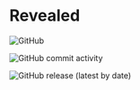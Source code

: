 # Revealed

![GitHub](https://img.shields.io/github/license/Pointwelve/Revealed-Android?style=for-the-badge)

![GitHub commit activity](https://img.shields.io/github/commit-activity/m/Pointwelve/Revealed-Android?style=for-the-badge)

![GitHub release (latest by date)](https://img.shields.io/github/v/release/Pointwelve/Revealed-Android?style=for-the-badge)

